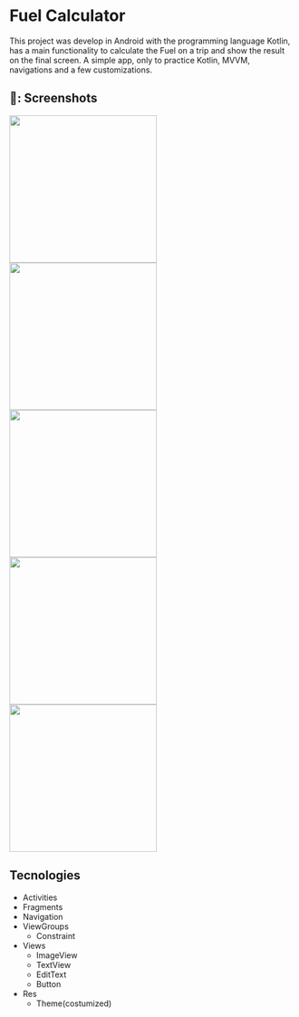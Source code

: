 # Fuel Calculator
This project was develop in Android with the programming language Kotlin, has a main functionality to calculate the Fuel on a trip and show the result on the final screen. A simple app, only to practice Kotlin, MVVM, navigations and a few customizations.

## 📸: Screenshots

<img src="https://github.com/user-attachments/assets/70ecff97-7ddf-4db2-b322-e543502c7e1e" width=260/>
<img src="https://github.com/user-attachments/assets/8d2ba41b-ca3c-45e9-b80e-e2ab81cf4b65" width=260/>
<img src="https://github.com/user-attachments/assets/3c2e7e32-e6b8-44e5-b103-cb0d1926829f" width=260/>
<img src="https://github.com/user-attachments/assets/2a2d2049-d016-4e8b-8d47-eb3b8fa05ffa" width=260/>
<img src="https://github.com/user-attachments/assets/7c93e8f8-b10a-469e-90fd-1d498067a6f1" width=260/>


## Tecnologies

- Activities
- Fragments
- Navigation
- ViewGroups
   - Constraint
- Views
   - ImageView
   - TextView
   - EditText
   - Button
- Res
  - Theme(costumized)
